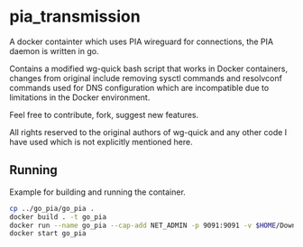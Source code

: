 # pia_transmission

A docker containter which uses PIA wireguard for connections, the PIA daemon is written in go.

Contains a modified wg-quick bash script that works in Docker containers, changes from original include removing sysctl commands and resolvconf commands used for DNS configuration which are incompatible due to limitations in the Docker environment.

Feel free to contribute, fork, suggest new features.

All rights reserved to the original authors of wg-quick and any other code I have used which is not explicitly mentioned here.

## Running

Example for building and running the container.

```sh
cp ../go_pia/go_pia .
docker build . -t go_pia
docker run --name go_pia --cap-add NET_ADMIN -p 9091:9091 -v $HOME/Downloads:/downloads -it go_pia
docker start go_pia
```